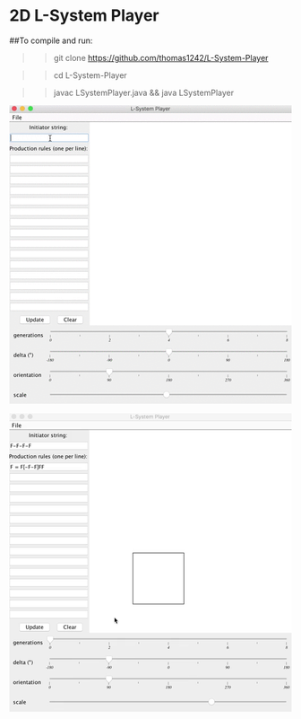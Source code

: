 # 2D L-System Player

##To compile and run:

>> git clone https://github.com/thomas1242/L-System-Player

>> cd L-System-Player

>> javac LSystemPlayer.java && java LSystemPlayer

 ![alt tag](images/LSystemDemo.gif)
 
 ![alt tag](images/fractaldemo1.gif)
